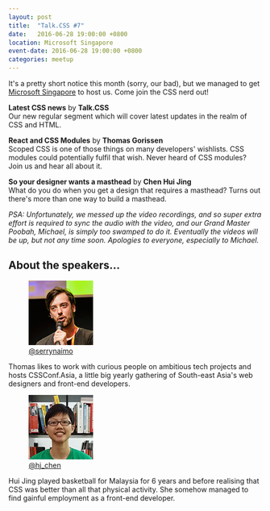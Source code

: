 ```yaml
---
layout: post
title:  "Talk.CSS #7"
date:   2016-06-28 19:00:00 +0800
location: Microsoft Singapore
event-date: 2016-06-28 19:00:00 +0800
categories: meetup
---
```


It's a pretty short notice this month (sorry, our bad), but we managed to get [Microsoft Singapore](https://www.google.com.sg/maps/place/Microsoft+Operations/@1.281675,103.8518118,18z/data=!4m18!1m12!4m11!1m3!2m2!1d103.8524394!2d1.2823952!1m6!1m2!1s0x31da190ef72075ef:0x1108ee8915a8eacc!2smicrosoft+singapore!2m2!1d103.852437!2d1.282387!3m4!1s0x31da190ef72075ef:0x1108ee8915a8eacc!8m2!3d1.282387!4d103.852437) to host us. Come join the CSS nerd out! 


**Latest CSS news** by **Talk.CSS**  
Our new regular segment which will cover latest updates in the realm of CSS and HTML.

**React and CSS Modules** by **Thomas Gorissen**  
Scoped CSS is one of those things on many developers' wishlists. CSS modules could potentially fulfil that wish. Never heard of CSS modules? Join us and hear all about it.

**So your designer wants a masthead** by **Chen Hui Jing**  
What do you do when you get a design that requires a masthead? Turns out there's more than one way to build a masthead.

*PSA: Unfortunately, we messed up the video recordings, and so super extra effort is required to sync the audio with the video, and our Grand Master Poobah, Michael, is simply too swamped to do it. Eventually the videos will be up, but not any time soon. Apologies to everyone, especially to Michael.*

## About the speakers...

<div class="o-flex c-speakers u-align-start">

  <div class="o-flex3__item c-speaker">
    <figure>
      <img class="c-speaker__img" src="/img/talk-7/thomas.jpg" srcset="/img/talk-7/thomas@2x.jpg 2x" alt="Thomas Gorissen"/>
      <figcaption><a class="c-speaker__link" href="https://twitter.com/serrynaimo">@serrynaimo</a></figcaption>
    </figure>
    <p class="c-speaker__intro">Thomas likes to work with curious people on ambitious tech projects and hosts CSSConf.Asia, a little big yearly gathering of South-east Asia's web designers and front-end developers.</p>
  </div>

  <div class="o-flex3__item c-speaker">
    <figure>
      <img class="c-speaker__img" src="/img/talk-1/chj.jpg" srcset="/img/talk-1/chj@2x.jpg 2x" alt="Chen Hui Jing"/>
      <figcaption><a class="c-speaker__link" href="https://twitter.com/hj_chen">@hj_chen</a></figcaption>
    </figure>
    <p class="c-speaker__intro">Hui Jing played basketball for Malaysia for 6 years and before realising that CSS was better than all that physical activity. She somehow managed to find gainful employment as a front-end developer.</p>
  </div>

</div>


